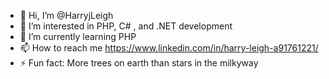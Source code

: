 - 👋 Hi, I’m @HarryjLeigh
- 👀 I’m interested in PHP, C# , and .NET development
- 🌱 I’m currently learning PHP
- 📫 How to reach me https://www.linkedin.com/in/harry-leigh-a91761221/
- ⚡ Fun fact: More trees on earth than stars in the milkyway

<!---
HarryjLeigh/HarryjLeigh is a ✨ special ✨ repository because its `README.md` (this file) appears on your GitHub profile.
You can click the Preview link to take a look at your changes.
--->
